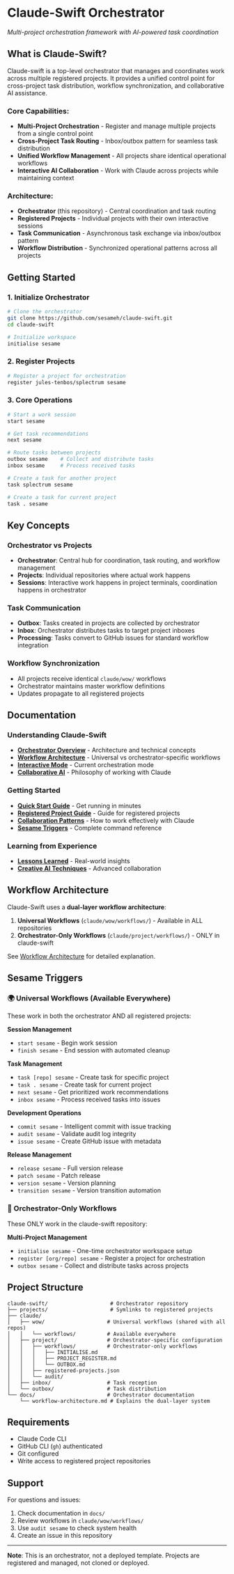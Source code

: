 # Claude-Swift Orchestrator

*Multi-project orchestration framework with AI-powered task coordination*

## What is Claude-Swift?

Claude-swift is a top-level orchestrator that manages and coordinates work across multiple registered projects. It provides a unified control point for cross-project task distribution, workflow synchronization, and collaborative AI assistance.

### **Core Capabilities:**
- **Multi-Project Orchestration** - Register and manage multiple projects from a single control point
- **Cross-Project Task Routing** - Inbox/outbox pattern for seamless task distribution
- **Unified Workflow Management** - All projects share identical operational workflows
- **Interactive AI Collaboration** - Work with Claude across projects while maintaining context

### **Architecture:**
- **Orchestrator** (this repository) - Central coordination and task routing
- **Registered Projects** - Individual projects with their own interactive sessions
- **Task Communication** - Asynchronous task exchange via inbox/outbox pattern
- **Workflow Distribution** - Synchronized operational patterns across all projects

## Getting Started

### 1. Initialize Orchestrator
```bash
# Clone the orchestrator
git clone https://github.com/sesameh/claude-swift.git
cd claude-swift

# Initialize workspace
initialise sesame
```

### 2. Register Projects
```bash
# Register a project for orchestration
register jules-tenbos/splectrum sesame
```

### 3. Core Operations
```bash
# Start a work session
start sesame

# Get task recommendations
next sesame

# Route tasks between projects
outbox sesame    # Collect and distribute tasks
inbox sesame     # Process received tasks

# Create a task for another project
task splectrum sesame

# Create a task for current project
task . sesame
```

## Key Concepts

### Orchestrator vs Projects
- **Orchestrator**: Central hub for coordination, task routing, and workflow management
- **Projects**: Individual repositories where actual work happens
- **Sessions**: Interactive work happens in project terminals, coordination happens in orchestrator

### Task Communication
- **Outbox**: Tasks created in projects are collected by orchestrator
- **Inbox**: Orchestrator distributes tasks to target project inboxes  
- **Processing**: Tasks convert to GitHub issues for standard workflow integration

### Workflow Synchronization
- All projects receive identical `claude/wow/` workflows
- Orchestrator maintains master workflow definitions
- Updates propagate to all registered projects

## Documentation

### Understanding Claude-Swift
- **[Orchestrator Overview](docs/orchestrator/overview.md)** - Architecture and technical concepts
- **[Workflow Architecture](docs/workflow-architecture.md)** - Universal vs orchestrator-specific workflows
- **[Interactive Mode](docs/orchestrator/modes/interactive.md)** - Current orchestration mode
- **[Collaborative AI](docs/collaboration/overview.md)** - Philosophy of working with Claude

### Getting Started
- **[Quick Start Guide](docs/getting-started/README.md)** - Get running in minutes
- **[Registered Project Guide](docs/registered-project-guide.md)** - Guide for registered projects
- **[Collaboration Patterns](docs/collaboration/patterns.md)** - How to work effectively with Claude
- **[Sesame Triggers](docs/reference/sesame-triggers.md)** - Complete command reference

### Learning from Experience
- **[Lessons Learned](docs/collaboration/lessons-learned.md)** - Real-world insights
- **[Creative AI Techniques](docs/collaboration/creative-ai.md)** - Advanced collaboration

## Workflow Architecture

Claude-Swift uses a **dual-layer workflow architecture**:

1. **Universal Workflows** (`claude/wow/workflows/`) - Available in ALL repositories
2. **Orchestrator-Only Workflows** (`claude/project/workflows/`) - ONLY in claude-swift

See [Workflow Architecture](docs/workflow-architecture.md) for detailed explanation.

## Sesame Triggers

### 🌍 Universal Workflows (Available Everywhere)
These work in both the orchestrator AND all registered projects:

**Session Management**
- `start sesame` - Begin work session
- `finish sesame` - End session with automated cleanup

**Task Management**
- `task [repo] sesame` - Create task for specific project
- `task . sesame` - Create task for current project
- `next sesame` - Get prioritized work recommendations
- `inbox sesame` - Process received tasks into issues

**Development Operations**
- `commit sesame` - Intelligent commit with issue tracking
- `audit sesame` - Validate audit log integrity
- `issue sesame` - Create GitHub issue with metadata

**Release Management**
- `release sesame` - Full version release
- `patch sesame` - Patch release
- `version sesame` - Version planning
- `transition sesame` - Version transition automation

### 🎯 Orchestrator-Only Workflows
These ONLY work in the claude-swift repository:

**Multi-Project Management**
- `initialise sesame` - One-time orchestrator workspace setup
- `register [org/repo] sesame` - Register a project for orchestration
- `outbox sesame` - Collect and distribute tasks across projects

## Project Structure

```
claude-swift/                    # Orchestrator repository
├── projects/                    # Symlinks to registered projects  
├── claude/
│   ├── wow/                    # Universal workflows (shared with all repos)
│   │   └── workflows/          # Available everywhere
│   ├── project/                # Orchestrator-specific configuration
│   │   ├── workflows/          # Orchestrator-only workflows
│   │   │   ├── INITIALISE.md
│   │   │   ├── PROJECT_REGISTER.md
│   │   │   └── OUTBOX.md
│   │   ├── registered-projects.json
│   │   └── audit/
│   ├── inbox/                  # Task reception
│   └── outbox/                 # Task distribution
└── docs/                       # Orchestrator documentation
    └── workflow-architecture.md # Explains the dual-layer system
```

## Requirements

- Claude Code CLI
- GitHub CLI (`gh`) authenticated
- Git configured
- Write access to registered project repositories

## Support

For questions and issues:
1. Check documentation in `docs/`
2. Review workflows in `claude/wow/workflows/`
3. Use `audit sesame` to check system health
4. Create an issue in this repository

---

**Note**: This is an orchestrator, not a deployed template. Projects are registered and managed, not cloned or deployed.
